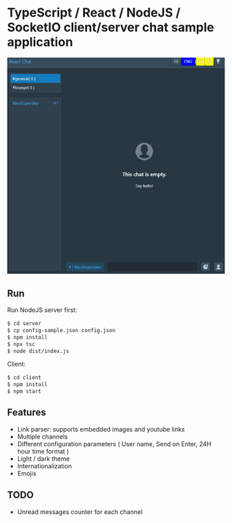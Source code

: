 # TypeScript / React / NodeJS / SocketIO client/server chat sample application

![React Chat Demo](demo/chat2.gif)

## Run

Run NodeJS server first:

    $ cd server
    $ cp config-sample.json config.json
    $ npm install
    $ npx tsc
    $ node dist/index.js

Client:

    $ cd client
    $ npm install
    $ npm start
	
## Features

* Link parser: supports embedded images and youtube links 
* Multiple channels 
* Different configuration parameters ( User name, Send on Enter, 24H hour time format )
* Light / dark theme 
* Internationalization
* Emojis

## TODO

* Unread messages counter for each channel

